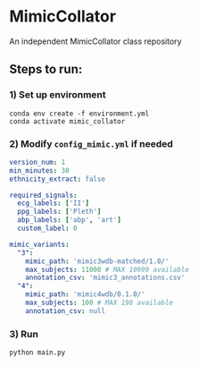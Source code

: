 # MimicCollator
An independent MimicCollator class repository


## Steps to run:

### 1) Set up environment
```console
conda env create -f environment.yml
conda activate mimic_collator
```

### 2) Modify ```config_mimic.yml``` if needed
```YAML
version_num: 1
min_minutes: 30
ethnicity_extract: false

required_signals:
  ecg_labels: ['II']
  ppg_labels: ['Pleth']
  abp_labels: ['abp', 'art']
  custom_label: 0

mimic_variants:
  "3":
    mimic_path: 'mimic3wdb-matched/1.0/'
    max_subjects: 11000 # MAX 10999 available 
    annotation_csv: 'mimic3_annotations.csv'
  "4":
    mimic_path: 'mimic4wdb/0.1.0/'
    max_subjects: 100 # MAX 198 available
    annotation_csv: null
```

### 3) Run
```console
python main.py
```
